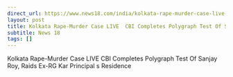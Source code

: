 ```yaml
---
direct_url: https://www.news18.com/india/kolkata-rape-murder-case-live-polygraph-test-on-main-accused-sanjay-roy-likely-today-cbi-reaches-at-sandip-ghoshs-residence-liveblog-9027043.html
layout: post
title: Kolkata Rape-Murder Case LIVE  CBI Completes Polygraph Test Of Sanjay Roy, Raids Ex-RG Kar Principal s Residence
subtitle: News 18
tags: []
---
```


Kolkata Rape-Murder Case LIVE  CBI Completes Polygraph Test Of Sanjay Roy, Raids Ex-RG Kar Principal s Residence
